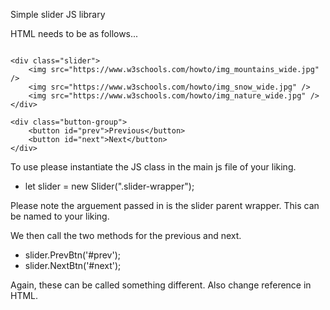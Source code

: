 Simple slider JS library

HTML needs to be as follows...

<div class="slider-wrapper">
    <img src="" />

    <div class="slider">
        <img src="https://www.w3schools.com/howto/img_mountains_wide.jpg" />
        <img src="https://www.w3schools.com/howto/img_snow_wide.jpg" />
        <img src="https://www.w3schools.com/howto/img_nature_wide.jpg" />
    </div>

    <div class="button-group">
        <button id="prev">Previous</button>
        <button id="next">Next</button>
    </div>
</div>


To use please instantiate the JS class in the main js file of your liking.

* let slider = new Slider(".slider-wrapper");    

Please note the arguement passed in is the slider parent wrapper. This can be named to your liking.

We then call the two methods for the previous and next.

* slider.PrevBtn('#prev');
* slider.NextBtn('#next');

Again, these can be called something different. Also change reference in HTML.